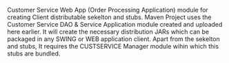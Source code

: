 Customer Service Web App (Order Processing Application) module for creating Client distributable sekelton and stubs. 
Maven Project uses the Customer Service DAO & Service Application module created and uploaded here earlier. It will create the necessary distribution JARs which can be packaged in any SWING or WEB application client. 
Apart from the sekelton and stubs, It requires the CUSTSERVICE Manager module wihin which this stubs are bundled. 
